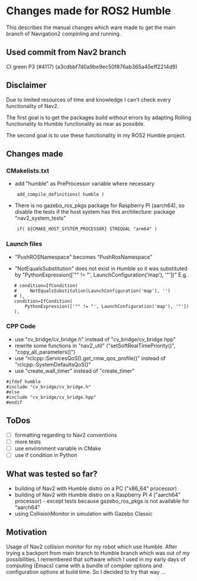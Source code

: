 # Changes made for ROS2 Humble

This describes the manual changes which ware made to get the main branch of Navigation2 compinling and running.

## Used commit from Nav2 branch

CI green P3 (#4117) (a3cdbbf7d0a9be9ec50f876ab365a45eff2214d9)

## Disclaimer

Due to limited resources of time and knowledge I can't check every functionality of Nav2.

The first goal is to get the packages build without errors by adapting Rolling functionality to Humble functionality as near as possible.

The second goal is to use these functionality in my ROS2 Humble project.

## Changes made

### CMakelists.txt
- add "humble" as PreProcessor variable where necessary
```
    add_compile_definitions( humble )
```


- There is no gazebo_ros_pkgs package for Raspberry PI (aarch64), so disable the tests if the host system has this architecture:
package "nav2_system_tests" 
```
    if( ${CMAKE_HOST_SYSTEM_PROCESSOR} STREQUAL "arm64" )
```

### Launch files
- "PushROSNamespace" becomes "PushRosNamespace"
                    
- "NotEqualsSubstitution" does not exist in  Humble so it was substituted by "PythonExpression(['"" != "', LaunchConfiguration('map'), '"'])"
E.g.
 ```
    # condition=IfCondition(
    #     NotEqualsSubstitution(LaunchConfiguration('map'), '')
    # ),
    condition=IfCondition(
        PythonExpression(['"" != "', LaunchConfiguration('map'), '"'])
    ),

 ```

### CPP Code

- use "cv_bridge/cv_bridge.h" instead of "cv_bridge/cv_bridge.hpp"
- rewrite some functions in "nav2_util" ("setSoftRealTimePriority()", "copy_all_parameters()")
- use "rclcpp::ServicesQoS().get_rmw_qos_profile()" instead of "rclcpp::SystemDefaultsQoS()"
- use "create_wall_timer" instead of "create_timer"
```
#ifdef humble
#include "cv_bridge/cv_bridge.h"
#else
#include "cv_bridge/cv_bridge.hpp"
#endif
```

## ToDos

- [ ] formatting regarding to Nav2 conventions
- [ ] more tests
- [ ] use environment variable in CMake
- [ ] use if condition in Python

## What was tested so far?

- building of Nav2 with Humble distro on a PC ("x86_64" processor)
- building of Nav2 with Humble distro on a Raspberry PI 4 ("aarch64" processor) - except tests because gazebo_ros_pkgs is not available for "aarch64"
- using CollisionMonitor in simulation with Gazebo Classic

## Motivation

Usage of Nav2 collision monitor for my robot which use Humble.
After trying a backport from main branch to Humble branch which was out of my possibilities, I remembered that software which I used in my early days of computing (Emacs) came with a bundle of compiler options and configuration options at build time. So I decided to try that way ...
